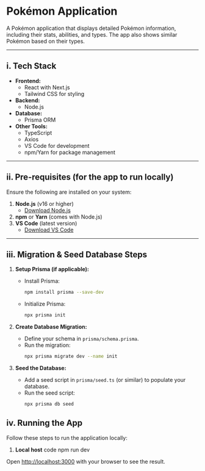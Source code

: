 
# Pokémon Application

A Pokémon application that displays detailed Pokémon information, including their stats, abilities, and types. The app also shows similar Pokémon based on their types.

---

## i. Tech Stack

- **Frontend:**
  - React with Next.js
  - Tailwind CSS for styling
- **Backend:**
  - Node.js
- **Database:**
  - Prisma ORM 
- **Other Tools:**
  - TypeScript
  - Axios
  - VS Code for development
  - npm/Yarn for package management

---

## ii. Pre-requisites (for the app to run locally)

Ensure the following are installed on your system:

1. **Node.js** (v16 or higher)
   - [Download Node.js](https://nodejs.org/)
2. **npm** or **Yarn** (comes with Node.js)
3. **VS Code** (latest version)
   - [Download VS Code](https://code.visualstudio.com/)

---

## iii. Migration & Seed Database Steps


1. **Setup Prisma (if applicable):**
   - Install Prisma:
     ```bash
     npm install prisma --save-dev
     ```
   - Initialize Prisma:
     ```bash
     npx prisma init
     ```

2. **Create Database Migration:**
   - Define your schema in `prisma/schema.prisma`.
   - Run the migration:
     ```bash
     npx prisma migrate dev --name init
     ```

3. **Seed the Database:**
   - Add a seed script in `prisma/seed.ts` (or similar) to populate your database.
   - Run the seed script:
     ```bash
     npx prisma db seed
     ```


## iv. Running the App

Follow these steps to run the application locally:

1. **Local host**
code npm run dev 

Open [http://localhost:3000](http://localhost:3000) with your browser to see the result.

